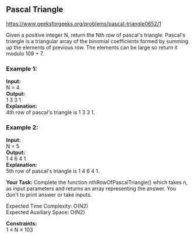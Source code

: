 <h2>Pascal Triangle</h2>

https://www.geeksforgeeks.org/problems/pascal-triangle0652/1

Given a positive integer N, return the Nth row of pascal's triangle.
Pascal's triangle is a triangular array of the binomial coefficients formed by summing up the elements of previous row.
The elements can be large so return it modulo 109 + 7.

<h3>Example 1:</h3>

**Input:** <br>
N = 4  <br>
**Output:**  <br>
1 3 3 1  <br>
**Explanation:**  <br>
4th row of pascal's triangle is 1 3 3 1.  <br>


<h3>Example 2:</h3>

**Input:**  <br>
N = 5  <br>
**Output:**  <br>
1 4 6 4 1  <br>
**Explanation:**  <br>
5th row of pascal's triangle is 1 4 6 4 1.  <br>


**Your Task:**
Complete the function nthRowOfPascalTriangle() which takes n, as input parameters and returns an array representing the answer. You don't to print answer or take inputs.
<br>

Expected Time Complexity: O(N2) <br>
Expected Auxiliary Space: O(N2) <br>

**Constraints:**  <br>
1 ≤ N ≤ 103
